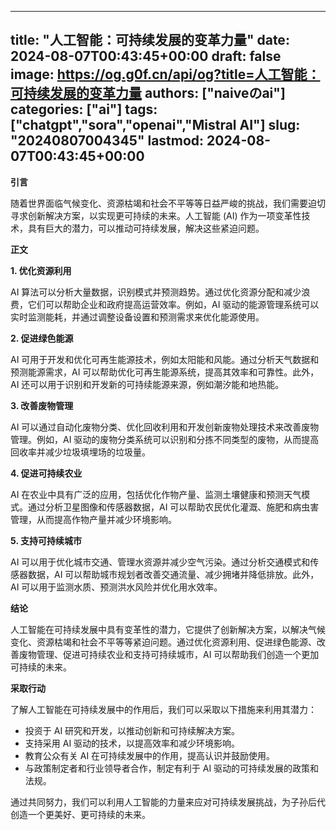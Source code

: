 
---
title: "人工智能：可持续发展的变革力量"
date: 2024-08-07T00:43:45+00:00
draft: false
image: https://og.g0f.cn/api/og?title=人工智能：可持续发展的变革力量
authors: ["naiveのai"]
categories: ["ai"]
tags: ["chatgpt","sora","openai","Mistral AI"]
slug: "20240807004345"
lastmod: 2024-08-07T00:43:45+00:00
---
**引言**

随着世界面临气候变化、资源枯竭和社会不平等等日益严峻的挑战，我们需要迫切寻求创新解决方案，以实现更可持续的未来。人工智能 (AI) 作为一项变革性技术，具有巨大的潜力，可以推动可持续发展，解决这些紧迫问题。

**正文**

**1. 优化资源利用**

AI 算法可以分析大量数据，识别模式并预测趋势。通过优化资源分配和减少浪费，它们可以帮助企业和政府提高运营效率。例如，AI 驱动的能源管理系统可以实时监测能耗，并通过调整设备设置和预测需求来优化能源使用。

**2. 促进绿色能源**

AI 可用于开发和优化可再生能源技术，例如太阳能和风能。通过分析天气数据和预测能源需求，AI 可以帮助优化可再生能源系统，提高其效率和可靠性。此外，AI 还可以用于识别和开发新的可持续能源来源，例如潮汐能和地热能。

**3. 改善废物管理**

AI 可以通过自动化废物分类、优化回收利用和开发创新废物处理技术来改善废物管理。例如，AI 驱动的废物分类系统可以识别和分拣不同类型的废物，从而提高回收率并减少垃圾填埋场的垃圾量。

**4. 促进可持续农业**

AI 在农业中具有广泛的应用，包括优化作物产量、监测土壤健康和预测天气模式。通过分析卫星图像和传感器数据，AI 可以帮助农民优化灌溉、施肥和病虫害管理，从而提高作物产量并减少环境影响。

**5. 支持可持续城市**

AI 可以用于优化城市交通、管理水资源并减少空气污染。通过分析交通模式和传感器数据，AI 可以帮助城市规划者改善交通流量、减少拥堵并降低排放。此外，AI 可以用于监测水质、预测洪水风险并优化用水效率。

**结论**

人工智能在可持续发展中具有变革性的潜力，它提供了创新解决方案，以解决气候变化、资源枯竭和社会不平等等紧迫问题。通过优化资源利用、促进绿色能源、改善废物管理、促进可持续农业和支持可持续城市，AI 可以帮助我们创造一个更加可持续的未来。

**采取行动**

了解人工智能在可持续发展中的作用后，我们可以采取以下措施来利用其潜力：

* 投资于 AI 研究和开发，以推动创新和可持续解决方案。
* 支持采用 AI 驱动的技术，以提高效率和减少环境影响。
* 教育公众有关 AI 在可持续发展中的作用，提高认识并鼓励使用。
* 与政策制定者和行业领导者合作，制定有利于 AI 驱动的可持续发展的政策和法规。

通过共同努力，我们可以利用人工智能的力量来应对可持续发展挑战，为子孙后代创造一个更美好、更可持续的未来。